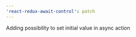 ```yaml
---
'react-redux-await-control': patch
---
```


Adding possibility to set initial value in async action
